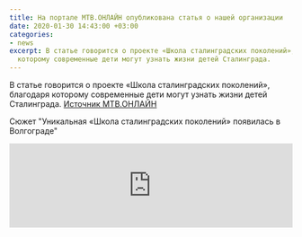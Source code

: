 ```yaml
---
title: На портале МТВ.ОНЛАЙН опубликована статья о нашей организации
date: 2020-01-30 14:43:00 +03:00
categories:
- news
excerpt: В статье говорится о проекте «Школа сталинградских поколений», благодаря
  которому современные дети могут узнать жизни детей Сталинграда.
---
```


В статье говорится о проекте «Школа сталинградских поколений», благодаря которому современные дети могут узнать жизни детей Сталинграда.
[Источник МТВ.ОНЛАЙН](https://мтв.онлайн/news/obrazovanie/unikalnaya-shkola-stalingradskikh-pokoleniy-poyavilas-v-volgograde-6432278773.html?fbclid=IwAR0oRqgcb63u11PFgYDKR0R8NpmQ5Gb1kWKwut416gWvlBrWO-OhPW-y0h8)

Сюжет "Уникальная «Школа сталинградских поколений» появилась в Волгограде"
<iframe width="100%" height="auto" src="https://www.youtube.com/embed/BCc4biceRHQ" title="YouTube video player" frameborder="0" allow="accelerometer; autoplay; clipboard-write; encrypted-media; gyroscope; picture-in-picture" allowfullscreen></iframe>